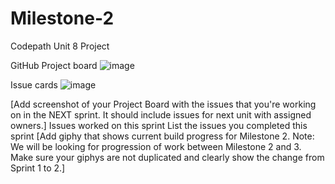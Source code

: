 # Milestone-2
Codepath Unit 8 Project

GitHub Project board
![image](https://github.com/user-attachments/assets/a6983d43-0e00-43c2-a7fc-e166ddf9ae30)


Issue cards
![image](https://github.com/user-attachments/assets/e25c2764-de0b-4917-83a5-b3a1cfeebf2c)

[Add screenshot of your Project Board with the issues that you're working on in the NEXT sprint. It should include issues for next unit with assigned owners.] 
Issues worked on this sprint
List the issues you completed this sprint
[Add giphy that shows current build progress for Milestone 2. Note: We will be looking for progression of work between Milestone 2 and 3. Make sure your giphys are not duplicated and clearly show the change from Sprint 1 to 2.]
